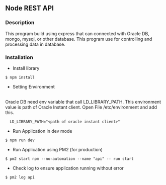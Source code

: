 ## Node REST API

### Description
This program build using express that can connected with Oracle DB, mongo, mysql, or other database. This program use for controlling and processing data in database.


### Installation 

* Install library
```
$ npm install
```
* Setting Environment
<br />
  Oracle DB need env variable that call LD_LIBRARY_PATH. This environment value is path of Oracle Instant client. Open File /etc/environment and add this.

```
  LD_LIBRARY_PATH="<path of oracle instant client>"
```

* Run Application in dev mode
```
$ npm run dev
```

* Run Application using PM2 (for production)
```
$ pm2 start npm --no-automation --name "api" -- run start
```
* Check log to ensure application running without error
```
$ pm2 log api
```
